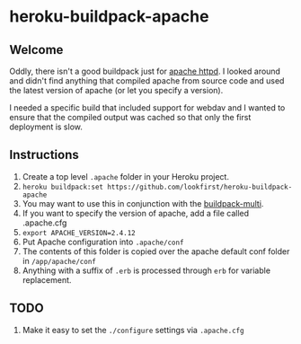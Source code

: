 # heroku-buildpack-apache

## Welcome

Oddly, there isn't a good buildpack just for [apache httpd](http://httpd.apache.org/). I looked around and didn't find anything that compiled apache from source code and used the latest version of apache (or let you specify a version).

I needed a specific build that included support for webdav and I wanted to ensure that the compiled output was cached so that only the first deployment is slow.

## Instructions

1. Create a top level `.apache` folder in your Heroku project.
1. `heroku buildpack:set https://github.com/lookfirst/heroku-buildpack-apache`
  1. You may want to use this in conjunction with the [buildpack-multi](https://github.com/ddollar/heroku-buildpack-multi).
1. If you want to specify the version of apache, add a file called .apache.cfg
  1. `export APACHE_VERSION=2.4.12`
1. Put Apache configuration into `.apache/conf`
  1. The contents of this folder is copied over the apache default conf folder in `/app/apache/conf`
  1. Anything with a suffix of `.erb` is processed through `erb` for variable replacement.

## TODO

1. Make it easy to set the `./configure` settings via `.apache.cfg`
